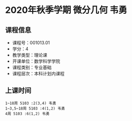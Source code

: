 # 2020年秋季学期 微分几何 韦勇






## 课程信息

- 课程号：001013.01
- 学分：4
- 教学类型：理论课
- 开课单位：数学科学学院
- 课程类别：专业基础
- 课程层次：本科计划内课程

## 上课时间

```
1~18周 5103 :2(3,4) 韦勇
1~3,5~18周 5103 :4(1,2) 韦勇
4周 5103 :6(1,2) 韦勇
```

